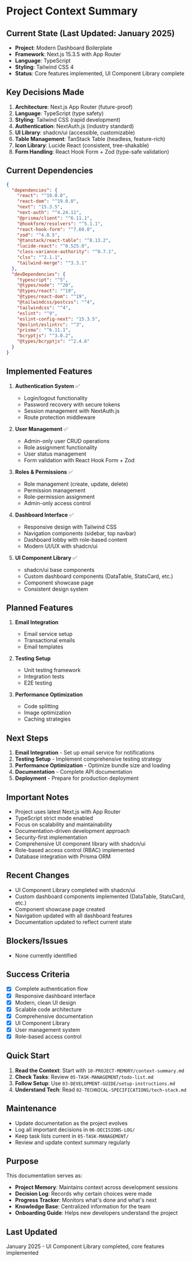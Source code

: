 # Project Context Summary

## Current State (Last Updated: January 2025)
- **Project**: Modern Dashboard Boilerplate
- **Framework**: Next.js 15.3.5 with App Router
- **Language**: TypeScript
- **Styling**: Tailwind CSS 4
- **Status**: Core features implemented, UI Component Library complete

## Key Decisions Made
1. **Architecture**: Next.js App Router (future-proof)
2. **Language**: TypeScript (type safety)
3. **Styling**: Tailwind CSS (rapid development)
4. **Authentication**: NextAuth.js (industry standard)
5. **UI Library**: shadcn/ui (accessible, customizable)
6. **Table Management**: TanStack Table (headless, feature-rich)
7. **Icon Library**: Lucide React (consistent, tree-shakable)
8. **Form Handling**: React Hook Form + Zod (type-safe validation)

## Current Dependencies
```json
{
  "dependencies": {
    "react": "^19.0.0",
    "react-dom": "^19.0.0",
    "next": "15.3.5",
    "next-auth": "^4.24.11",
    "@prisma/client": "^6.11.1",
    "@hookform/resolvers": "^5.1.1",
    "react-hook-form": "^7.60.0",
    "zod": "^4.0.5",
    "@tanstack/react-table": "^8.13.2",
    "lucide-react": "^0.525.0",
    "class-variance-authority": "^0.7.1",
    "clsx": "^2.1.1",
    "tailwind-merge": "^3.3.1"
  },
  "devDependencies": {
    "typescript": "^5",
    "@types/node": "^20",
    "@types/react": "^19",
    "@types/react-dom": "^19",
    "@tailwindcss/postcss": "^4",
    "tailwindcss": "^4",
    "eslint": "^9",
    "eslint-config-next": "15.3.5",
    "@eslint/eslintrc": "^3",
    "prisma": "^6.11.1",
    "bcryptjs": "^3.0.2",
    "@types/bcryptjs": "^2.4.6"
  }
}
```

## Implemented Features
1. **Authentication System** ✅
   - Login/logout functionality
   - Password recovery with secure tokens
   - Session management with NextAuth.js
   - Route protection middleware

2. **User Management** ✅
   - Admin-only user CRUD operations
   - Role assignment functionality
   - User status management
   - Form validation with React Hook Form + Zod

3. **Roles & Permissions** ✅
   - Role management (create, update, delete)
   - Permission management
   - Role-permission assignment
   - Admin-only access control

4. **Dashboard Interface** ✅
   - Responsive design with Tailwind CSS
   - Navigation components (sidebar, top navbar)
   - Dashboard lobby with role-based content
   - Modern UI/UX with shadcn/ui

5. **UI Component Library** ✅
   - shadcn/ui base components
   - Custom dashboard components (DataTable, StatsCard, etc.)
   - Component showcase page
   - Consistent design system

## Planned Features
1. **Email Integration**
   - Email service setup
   - Transactional emails
   - Email templates

2. **Testing Setup**
   - Unit testing framework
   - Integration tests
   - E2E testing

3. **Performance Optimization**
   - Code splitting
   - Image optimization
   - Caching strategies

## Next Steps
1. **Email Integration** - Set up email service for notifications
2. **Testing Setup** - Implement comprehensive testing strategy
3. **Performance Optimization** - Optimize bundle size and loading
4. **Documentation** - Complete API documentation
5. **Deployment** - Prepare for production deployment

## Important Notes
- Project uses latest Next.js with App Router
- TypeScript strict mode enabled
- Focus on scalability and maintainability
- Documentation-driven development approach
- Security-first implementation
- Comprehensive UI component library with shadcn/ui
- Role-based access control (RBAC) implemented
- Database integration with Prisma ORM

## Recent Changes
- UI Component Library completed with shadcn/ui
- Custom dashboard components implemented (DataTable, StatsCard, etc.)
- Component showcase page created
- Navigation updated with all dashboard features
- Documentation updated to reflect current state

## Blockers/Issues
- None currently identified

## Success Criteria
- [x] Complete authentication flow
- [x] Responsive dashboard interface
- [x] Modern, clean UI design
- [x] Scalable code architecture
- [x] Comprehensive documentation
- [x] UI Component Library
- [x] User management system
- [x] Role-based access control 

## Quick Start

1. **Read the Context**: Start with `10-PROJECT-MEMORY/context-summary.md`
2. **Check Tasks**: Review `05-TASK-MANAGEMENT/todo-list.md`
3. **Follow Setup**: Use `03-DEVELOPMENT-GUIDE/setup-instructions.md`
4. **Understand Tech**: Read `02-TECHNICAL-SPECIFICATIONS/tech-stack.md`

## Maintenance

- Update documentation as the project evolves
- Log all important decisions in `06-DECISIONS-LOG/`
- Keep task lists current in `05-TASK-MANAGEMENT/`
- Review and update context summary regularly

## Purpose

This documentation serves as:
- **Project Memory**: Maintains context across development sessions
- **Decision Log**: Records why certain choices were made
- **Progress Tracker**: Monitors what's done and what's next
- **Knowledge Base**: Centralized information for the team
- **Onboarding Guide**: Helps new developers understand the project

## Last Updated
January 2025 - UI Component Library completed, core features implemented 